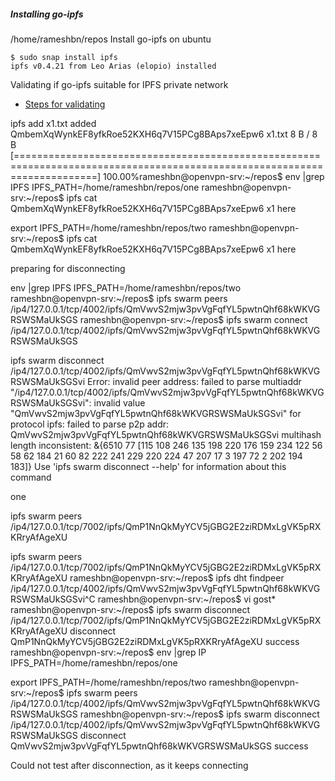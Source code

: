 
##### Installing go-ipfs 

/home/rameshbn/repos
Install go-ipfs on ubuntu

```
$ sudo snap install ipfs
ipfs v0.4.21 from Leo Arias (elopio) installed

```

Validating if go-ipfs suitable for IPFS private network

- [Steps for validating](goipfsvalidate.md)




ipfs add x1.txt
added QmbemXqWynkEF8yfkRoe52KXH6q7V15PCg8BAps7xeEpw6 x1.txt
 8 B / 8 B [==========================================================================================================================] 100.00%rameshbn@openvpn-srv:~/repos$ env |grep IPFS
IPFS_PATH=/home/rameshbn/repos/one
rameshbn@openvpn-srv:~/repos$ ipfs cat QmbemXqWynkEF8yfkRoe52KXH6q7V15PCg8BAps7xeEpw6
x1 here



 export IPFS_PATH=/home/rameshbn/repos/two
rameshbn@openvpn-srv:~/repos$ ipfs cat QmbemXqWynkEF8yfkRoe52KXH6q7V15PCg8BAps7xeEpw6
x1 here



preparing for disconnecting

env |grep IPFS
IPFS_PATH=/home/rameshbn/repos/two
rameshbn@openvpn-srv:~/repos$ ipfs swarm peers
/ip4/127.0.0.1/tcp/4002/ipfs/QmVwvS2mjw3pvVgFqfYL5pwtnQhf68kWKVGRSWSMaUkSGS
rameshbn@openvpn-srv:~/repos$ ipfs swarm connect /ip4/127.0.0.1/tcp/4002/ipfs/QmVwvS2mjw3pvVgFqfYL5pwtnQhf68kWKVGRSWSMaUkSGS





 ipfs swarm disconnect /ip4/127.0.0.1/tcp/4002/ipfs/QmVwvS2mjw3pvVgFqfYL5pwtnQhf68kWKVGRSWSMaUkSGSvi
Error: invalid peer address: failed to parse multiaddr "/ip4/127.0.0.1/tcp/4002/ipfs/QmVwvS2mjw3pvVgFqfYL5pwtnQhf68kWKVGRSWSMaUkSGSvi": invalid value "QmVwvS2mjw3pvVgFqfYL5pwtnQhf68kWKVGRSWSMaUkSGSvi" for protocol ipfs: failed to parse p2p addr: QmVwvS2mjw3pvVgFqfYL5pwtnQhf68kWKVGRSWSMaUkSGSvi multihash length inconsistent: &{6510  77 [115 108 246 135 198 220 176 159 234 122 56 58 62 184 21 60 82 222 241 229 220 224 47 207 17 3 197 72 2 202 194 183]}
Use 'ipfs swarm disconnect --help' for information about this command


one

ipfs swarm peers
/ip4/127.0.0.1/tcp/7002/ipfs/QmP1NnQkMyYCV5jGBG2E2ziRDMxLgVK5pRXKRryAfAgeXU



 ipfs swarm peers
/ip4/127.0.0.1/tcp/7002/ipfs/QmP1NnQkMyYCV5jGBG2E2ziRDMxLgVK5pRXKRryAfAgeXU
rameshbn@openvpn-srv:~/repos$ ipfs dht findpeer /ip4/127.0.0.1/tcp/4002/ipfs/QmVwvS2mjw3pvVgFqfYL5pwtnQhf68kWKVGRSWSMaUkSGSvi^C
rameshbn@openvpn-srv:~/repos$ vi gost*
rameshbn@openvpn-srv:~/repos$ ipfs swarm disconnect /ip4/127.0.0.1/tcp/7002/ipfs/QmP1NnQkMyYCV5jGBG2E2ziRDMxLgVK5pRXKRryAfAgeXU
disconnect QmP1NnQkMyYCV5jGBG2E2ziRDMxLgVK5pRXKRryAfAgeXU success
rameshbn@openvpn-srv:~/repos$ env |grep IP
IPFS_PATH=/home/rameshbn/repos/one





 export IPFS_PATH=/home/rameshbn/repos/two
rameshbn@openvpn-srv:~/repos$ ipfs swarm peers
/ip4/127.0.0.1/tcp/4002/ipfs/QmVwvS2mjw3pvVgFqfYL5pwtnQhf68kWKVGRSWSMaUkSGS
rameshbn@openvpn-srv:~/repos$ ipfs swarm disconnect /ip4/127.0.0.1/tcp/4002/ipfs/QmVwvS2mjw3pvVgFqfYL5pwtnQhf68kWKVGRSWSMaUkSGS
disconnect QmVwvS2mjw3pvVgFqfYL5pwtnQhf68kWKVGRSWSMaUkSGS success



Could not test after disconnection, as it keeps connecting

